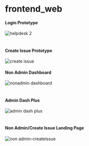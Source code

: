 # frontend_web

#### Login Prototype
![helpdesk 2](https://user-images.githubusercontent.com/13760714/36448293-23edf49a-1655-11e8-98ea-34d514db0e91.gif)
#

#### Create Issue Prototype
![create issue](https://user-images.githubusercontent.com/13760714/37446246-6e7b6ec6-27f2-11e8-9828-5e825c2ebb0f.gif)

#### Non Admin Dashboard
![nonadmin dashboard](https://user-images.githubusercontent.com/13760714/37533155-7645f4fc-2917-11e8-96d0-8aaa57e2a35a.gif)
#

#### Admin Dash Plus 
![admin dash plus](https://user-images.githubusercontent.com/13760714/37533220-9bb82f3e-2917-11e8-8425-1b32d9ad5537.gif)
#

#### Non Admin/Create Issue Landing Page
![non admin-createissue](https://user-images.githubusercontent.com/13760714/37817543-75f1095c-2e4d-11e8-837d-76e2997f7fc4.gif)
#
